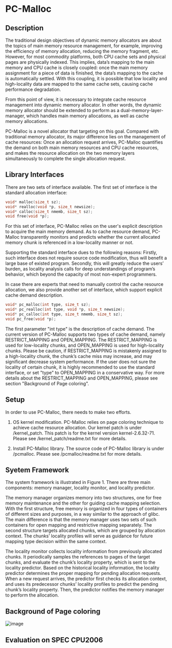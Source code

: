 PC-Malloc
=========
Description
---------
The traditional design objectives of dynamic memory allocators are about the topics of main memory resource management, for example, improving the efficiency of memory allocation, reducing the memory fragment, etc. However, for most commodity platforms, both CPU cache sets and physical pages are physically indexed. This implies, data’s mapping to the main memory and CPU cache is closely coupled: once the main memory assignment for a piece of data is finished, the data’s mapping to the cache is automatically settled. With this coupling, it is possible that low locality and high-locality data are mapped to the same cache sets, causing cache performance degradation.

From this point of view, it is necessary to integrate cache resource management into dynamic memory allocator. In other words, the dynamic memory allocator should be extended to perform as a dual-memory-layer-manager, which handles main memory allocations, as well as cache memory allocations.

PC-Malloc is a novel allocator that targeting on this goal. Compared with traditional memory allocator, its major difference lies on the management of cache resources: Once an allocation request arrives, PC-Malloc quantifies the demand on both main memory resources and CPU cache resources, and makes the resource allocation on the two memory layers simultaneously to complete the single allocation request.

Library Interfaces
---------
There are two sets of interface available. The first set of interface is the standard allocation interface:
```c
void* malloc(size_t sz);
void* realloc(void *p, size_t newsize);
void* calloc(size_t nmemb, size_t sz);
void free(void *p);
```
For this set of interface, PC-Malloc relies on the user's explicit description to acquire the main memory demand. As to cache resource demand, PC-Malloc transparently monitors and predicts whether the current allocated memory chunk is referenced in a low-locality manner or not.

Supporting the standard interface dues to the following reasons:
Firstly, such interface does not require source code modification, thus will benefit a large base of existed program. Secondly, this will greatly reduce the users’ burden, as locality analysis calls for deep understandings of program’s behavior, which beyond the capacity of most non-expert programmers.

In case there are experts that need to manually control the cache resource allocation, we also provide another set of interface, which support explicit cache demand description.
```c
void* pc_malloc(int type, size_t sz);
void* pc_realloc(int type, void *p, size_t newsize);
void* pc_calloc(int type, size_t nmemb, size_t sz);
void pc_free(void *p);
```
The first parameter "int type" is the description of cache demand. The current version of PC-Malloc supports two types of cache demand, namely RESTRICT\_MAPPING and OPEN\_MAPPING. The RESTRICT\_MAPPING is used for low-locality chunks, and OPEN\_MAPPING is used for high-locality chunks. Please be caution, if RESTRICT\_MAPPING is mistakenly assigned to a high-locality chunk, the chunk’s cache miss may increase, and may significant decrease system performance. If the user does not sure the locality of certain chunk, it is highly recommended to use the standard interface, or set "type" to OPEN\_MAPPING in a conservative way. For more details about the RESTRICT\_MAPPING and OPEN\_MAPPING, please see section "Background of Page coloring".


Setup
---------
In order to use PC-Malloc, there needs to make two efforts.

1.	OS kernel modification. PC-Malloc relies on page coloring technique to achieve cache resource allocation. Our kernel patch is under /kernel\_patch. This patch is for the kernel version kernel-2.6.32-71. Please see /kernel_patch/readme.txt for more details.

2.	Install PC-Malloc library. The source code of PC-Malloc library is under /pcmalloc. Please see /pcmalloc/readme.txt for more details.

Syetem Framework
---------
The system framework is illustrated in Figure 1. There are three main components: memory manager, locality monitor, and locality predictor.

The memory manager organizes memory into two structures, one for free memory maintenance and the other for guiding cache mapping selection. With the first structure, free memory is organized in four types of containers of different sizes and purposes, in a way similar to the approach of glibc. The main difference is that the memory manager uses two sets of such containers for open mapping and restrictive mapping separately. The second structure targets allocated chunks, which are grouped by allocation context. The chunks’ locality profiles will serve as guidance for future mapping type decision within the same context.

The locality monitor collects locality information from previously allocated chunks. It periodically samples the references to pages of the target chunks, and evaluate the chunk’s locality property, which is sent to the locality predictor. Based on the historical locality information, the locality predictor determines the proper mapping for pending allocation requests. When a new request arrives, the predictor first checks its allocation context, and uses its predecessor chunks’ locality profiles to predict the pending chunk’s locality property. Then, the predictor notifies the memory manager to perform the
allocation.

Background of Page coloring
---------
![image](https://github.com/grtoverflow/PC-Malloc/blob/master/open_mapping_2.jpg)

Evaluation on SPEC CPU2006
---------
